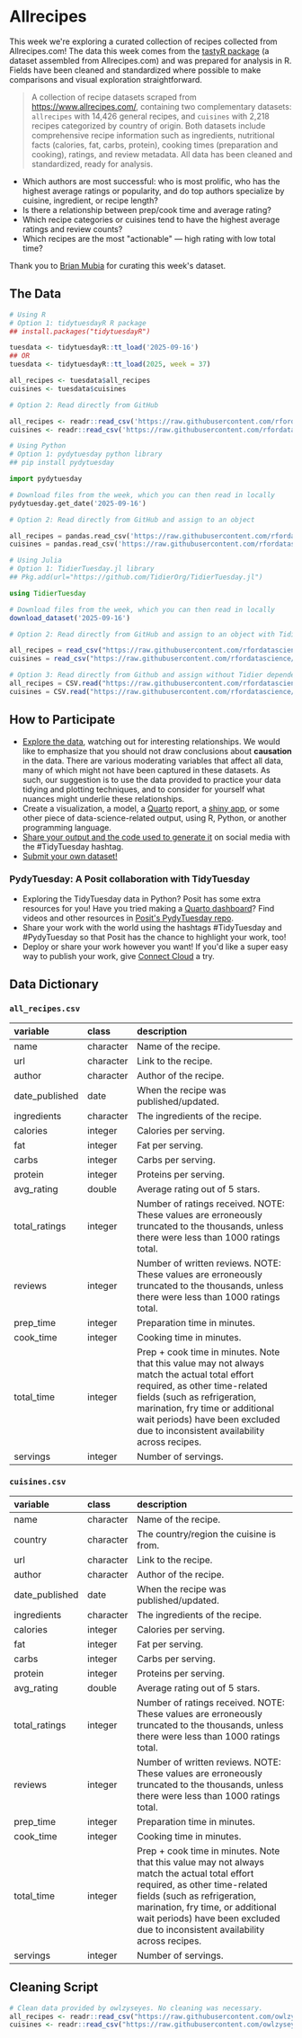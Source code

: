 # Allrecipes

This week we're exploring a curated collection of recipes collected from Allrecipes.com!
The data this week comes from the [tastyR package](https://cran.r-project.org/package=tastyR) (a dataset assembled from Allrecipes.com) and was prepared for analysis in R. Fields have been cleaned and standardized where possible to make comparisons and visual exploration straightforward.

> A collection of recipe datasets scraped from https://www.allrecipes.com/, containing two complementary datasets: `allrecipes` with 14,426 general recipes, and `cuisines` with 2,218 recipes categorized by country of origin. Both datasets include comprehensive recipe information such as ingredients, nutritional facts (calories, fat, carbs, protein), cooking times (preparation and cooking), ratings, and review metadata. All data has been cleaned and standardized, ready for analysis.

- Which authors are most successful: who is most prolific, who has the highest average ratings or popularity, and do top authors specialize by cuisine, ingredient, or recipe length?
- Is there a relationship between prep/cook time and average rating?
- Which recipe categories or cuisines tend to have the highest average ratings and review counts?
- Which recipes are the most "actionable" — high rating with low total time?

Thank you to [Brian Mubia](https://github.com/owlzyseyes) for curating this week's dataset.

## The Data

```r
# Using R
# Option 1: tidytuesdayR R package 
## install.packages("tidytuesdayR")

tuesdata <- tidytuesdayR::tt_load('2025-09-16')
## OR
tuesdata <- tidytuesdayR::tt_load(2025, week = 37)

all_recipes <- tuesdata$all_recipes
cuisines <- tuesdata$cuisines

# Option 2: Read directly from GitHub

all_recipes <- readr::read_csv('https://raw.githubusercontent.com/rfordatascience/tidytuesday/main/data/2025/2025-09-16/all_recipes.csv')
cuisines <- readr::read_csv('https://raw.githubusercontent.com/rfordatascience/tidytuesday/main/data/2025/2025-09-16/cuisines.csv')
```

```python
# Using Python
# Option 1: pydytuesday python library
## pip install pydytuesday

import pydytuesday

# Download files from the week, which you can then read in locally
pydytuesday.get_date('2025-09-16')

# Option 2: Read directly from GitHub and assign to an object

all_recipes = pandas.read_csv('https://raw.githubusercontent.com/rfordatascience/tidytuesday/main/data/2025/2025-09-16/all_recipes.csv')
cuisines = pandas.read_csv('https://raw.githubusercontent.com/rfordatascience/tidytuesday/main/data/2025/2025-09-16/cuisines.csv')
```

```julia
# Using Julia
# Option 1: TidierTuesday.jl library
## Pkg.add(url="https://github.com/TidierOrg/TidierTuesday.jl")

using TidierTuesday

# Download files from the week, which you can then read in locally
download_dataset('2025-09-16')

# Option 2: Read directly from GitHub and assign to an object with TidierFiles

all_recipes = read_csv("https://raw.githubusercontent.com/rfordatascience/tidytuesday/main/data/2025/2025-09-16/all_recipes.csv")
cuisines = read_csv("https://raw.githubusercontent.com/rfordatascience/tidytuesday/main/data/2025/2025-09-16/cuisines.csv")

# Option 3: Read directly from Github and assign without Tidier dependencies
all_recipes = CSV.read("https://raw.githubusercontent.com/rfordatascience/tidytuesday/main/data/2025/2025-09-16/all_recipes.csv", DataFrame)
cuisines = CSV.read("https://raw.githubusercontent.com/rfordatascience/tidytuesday/main/data/2025/2025-09-16/cuisines.csv", DataFrame)
```


## How to Participate

- [Explore the data](https://r4ds.hadley.nz/), watching out for interesting relationships. We would like to emphasize that you should not draw conclusions about **causation** in the data. There are various moderating variables that affect all data, many of which might not have been captured in these datasets. As such, our suggestion is to use the data provided to practice your data tidying and plotting techniques, and to consider for yourself what nuances might underlie these relationships.
- Create a visualization, a model, a [Quarto](https://quarto.org/) report, a [shiny app](https://shiny.posit.co/), or some other piece of data-science-related output, using R, Python, or another programming language.
- [Share your output and the code used to generate it](../../../sharing.md) on social media with the #TidyTuesday hashtag.
- [Submit your own dataset!](../../../pr_instructions.md)

### PydyTuesday: A Posit collaboration with TidyTuesday

- Exploring the TidyTuesday data in Python? Posit has some extra resources for you! Have you tried making a [Quarto dashboard](https://quarto.org/docs/dashboards/)? Find videos and other resources in [Posit's PydyTuesday repo](https://github.com/posit-dev/python-tidytuesday-challenge).
- Share your work with the world using the hashtags #TidyTuesday and #PydyTuesday so that Posit has the chance to highlight your work, too!
- Deploy or share your work however you want! If you'd like a super easy way to publish your work, give [Connect Cloud](https://connect.posit.cloud/) a try.


## Data Dictionary

### `all_recipes.csv`

| variable       | class     | description                                                                |
|:---------------|:----------|:---------------------------------------------------------------------------|
| name           | character | Name of the recipe.                                                        |
| url            | character | Link to the recipe.                                                        |
| author         | character | Author of the recipe.                                                      |
| date_published | date      | When the recipe was published/updated.                                     |
| ingredients    | character | The ingredients of the recipe.                                             |
| calories       | integer   | Calories per serving.                                                      |
| fat            | integer   | Fat per serving.                                                           |
| carbs          | integer   | Carbs per serving.                                                         |
| protein        | integer   | Proteins per serving.                                                      |
| avg_rating     | double    | Average rating out of 5 stars.                                             |
| total_ratings  | integer   | Number of ratings received. NOTE: These values are erroneously truncated to the thousands, unless there were less than 1000 ratings total. |
| reviews        | integer   | Number of written reviews. NOTE: These values are erroneously truncated to the thousands, unless there were less than 1000 ratings total. |
| prep_time      | integer   | Preparation time in minutes.                                               |
| cook_time      | integer   | Cooking time in minutes.                                                   |
| total_time     | integer   | Prep + cook time in minutes. Note that this value may not always match the actual total effort required, as other time-related fields (such as refrigeration, marination, fry time or additional wait periods) have been excluded due to inconsistent availability across recipes.|
| servings       | integer   | Number of servings.                                                        |

### `cuisines.csv`

| variable       | class     | description                                                                 |
|:---------------|:----------|:----------------------------------------------------------------------------|
| name           | character | Name of the recipe.                                                         |
| country        | character | The country/region the cuisine is from.                                     |
| url            | character | Link to the recipe.                                                         |
| author         | character | Author of the recipe.                                                       |
| date_published | date      | When the recipe was published/updated.                                      |
| ingredients    | character | The ingredients of the recipe.                                              |
| calories       | integer   | Calories per serving.                                                       |
| fat            | integer   | Fat per serving.                                                            |
| carbs          | integer   | Carbs per serving.                                                          |
| protein        | integer   | Proteins per serving.                                                       |
| avg_rating     | double    | Average rating out of 5 stars.                                              |
| total_ratings  | integer   | Number of ratings received. NOTE: These values are erroneously truncated to the thousands, unless there were less than 1000 ratings total. |
| reviews        | integer   | Number of written reviews. NOTE: These values are erroneously truncated to the thousands, unless there were less than 1000 ratings total. |
| prep_time      | integer   | Preparation time in minutes.                                                |
| cook_time      | integer   | Cooking time in minutes.                                                    |
| total_time     | integer   | Prep + cook time in minutes. Note that this value may not always match the actual total effort required, as other time-related fields (such as refrigeration, marination, fry time, or additional wait periods) have been excluded due to inconsistent availability across recipes.|
| servings       | integer   | Number of servings.                                                         |

## Cleaning Script

```r
# Clean data provided by owlzyseyes. No cleaning was necessary.
all_recipes <- readr::read_csv("https://raw.githubusercontent.com/owlzyseyes/tastyR/refs/heads/main/data-raw/allrecipes.csv")
cuisines <- readr::read_csv("https://raw.githubusercontent.com/owlzyseyes/tastyR/refs/heads/main/data-raw/cuisines.csv")

```
